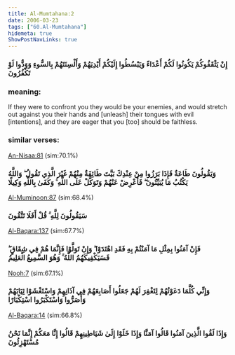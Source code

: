 ```yaml
---
title: Al-Mumtahana:2
date: 2006-03-23
tags: ["60.Al-Mumtahana"]
hidemeta: true 
ShowPostNavLinks: true 
---
```

### إِنْ يَثْقَفُوكُمْ يَكُونُوا لَكُمْ أَعْدَاءً وَيَبْسُطُوا إِلَيْكُمْ أَيْدِيَهُمْ وَأَلْسِنَتَهُمْ بِالسُّوءِ وَوَدُّوا لَوْ تَكْفُرُونَ
### meaning: 
If they were to confront you they would be your enemies, and would stretch out against you their hands and [unleash] their tongues with evil [intentions], and they are eager that you [too] should be faithless.
### similar verses: 

[An-Nisaa:81](/4/81) (sim:70.1%)

### وَيَقُولُونَ طَاعَةٌ فَإِذَا بَرَزُوا مِنْ عِنْدِكَ بَيَّتَ طَائِفَةٌ مِنْهُمْ غَيْرَ الَّذِي تَقُولُ ۖ وَاللَّهُ يَكْتُبُ مَا يُبَيِّتُونَ ۖ فَأَعْرِضْ عَنْهُمْ وَتَوَكَّلْ عَلَى اللَّهِ ۚ وَكَفَىٰ بِاللَّهِ وَكِيلًا

[Al-Muminoon:87](/23/87) (sim:68.4%)

### سَيَقُولُونَ لِلَّهِ ۚ قُلْ أَفَلَا تَتَّقُونَ

[Al-Baqara:137](/2/137) (sim:67.7%)

### فَإِنْ آمَنُوا بِمِثْلِ مَا آمَنْتُمْ بِهِ فَقَدِ اهْتَدَوْا ۖ وَإِنْ تَوَلَّوْا فَإِنَّمَا هُمْ فِي شِقَاقٍ ۖ فَسَيَكْفِيكَهُمُ اللَّهُ ۚ وَهُوَ السَّمِيعُ الْعَلِيمُ

[Nooh:7](/71/7) (sim:67.1%)

### وَإِنِّي كُلَّمَا دَعَوْتُهُمْ لِتَغْفِرَ لَهُمْ جَعَلُوا أَصَابِعَهُمْ فِي آذَانِهِمْ وَاسْتَغْشَوْا ثِيَابَهُمْ وَأَصَرُّوا وَاسْتَكْبَرُوا اسْتِكْبَارًا

[Al-Baqara:14](/2/14) (sim:66.8%)

### وَإِذَا لَقُوا الَّذِينَ آمَنُوا قَالُوا آمَنَّا وَإِذَا خَلَوْا إِلَىٰ شَيَاطِينِهِمْ قَالُوا إِنَّا مَعَكُمْ إِنَّمَا نَحْنُ مُسْتَهْزِئُونَ
